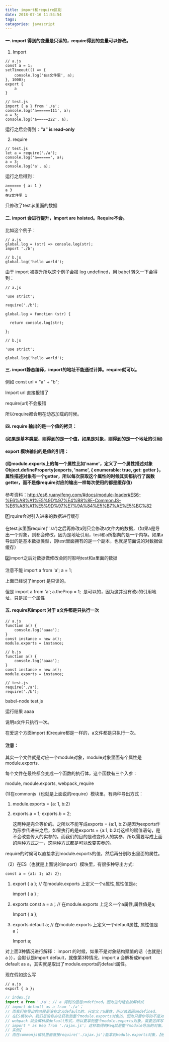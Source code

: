 ```yaml
---
title: import和require区别
date: 2018-07-16 11:54:54
tags: 
catagories: javascript
---
```


#### 一. import 得到的变量是只读的，require得到的变量可以修改。

1. Import

```
// a.js
const a = 1;
setTimeout(() => {
    console.log('在a文件里', a);
}, 1000);
export {
    a
}
```

```
// test.js
import { a } from './a';  
console.log('a======111', a);
a = 3;
console.log('a=====222', a);
```

运行之后会得到：**"a" is read-only**

2. require

```
// test.js
let a = require('./a');
console.log('a======', a);
a = 3;
console.log('a', a);
```

运行之后得到：

```
a====== { a: 1 }
a 3
在a文件里 1
```

只修改了test.js里面的数据

#### 二. import 会进行提升，Import are hoisted。Require不会。

比如这个例子：

```
// a.js
global.log = (str) => console.log(str);
import './b';

// b.js
global.log('hello world');
```

由于 import 被提升所以这个例子会报 log undefined，用 babel 转义一下会得到：

```
// a.js

'use strict';

require('./b');

global.log = function (str) {

  return console.log(str);

};

// b.js

'use strict';

global.log('hello world');
```

#### 三. import静态编译，import的地址不能通过计算。require就可以。

例如 const url = "a" + "b";

Import url 直接报错了

require(url)不会报错

所以require都会用在动态加载的时候。

#### 四. require 输出的是一个值的拷贝：

#### (如果是基本类型，则得到的是一个值，如果是对象，则得到的是一个地址的引用)

#### export 模块输出的是值的引用：

#### (给module.exports上的每一个属性比如'name'，定义了一个属性描述对象Object.defineProperty(exports, 'name', { enumerable: true, get: getter }，属性描述对象有一个getter，所以每次获取这个属性的时候其实都执行了函数getter，而不是像require对应的输出一样每次使用的都是缓存值)

参考资料：http://es6.ruanyifeng.com/#docs/module-loader#ES6-%E6%A8%A1%E5%9D%97%E4%B8%8E-CommonJS-%E6%A8%A1%E5%9D%97%E7%9A%84%E5%B7%AE%E5%BC%82

1️⃣rquire会对引入进来的数据进行缓存

在test.js里面require(''./a')之后再修改a则只会修改a文件内的数据，（如果a是导出一个对象，则都会修改，因为是地址引用，test和a所指向的是一个内存。如果a导出的是基本数据类型，则test里面拥有的是一个副本，也就是前面说的对数据做缓存）

2️⃣import之后对数据做修改会同时影响test和a里面的数据

注意不能 import a from 'a'; a = 1;

上面已经说了import 是只读的。

但是  import a from 'a';      a.theProp = 1;  是可以的，因为这并没有改a的引用地址，只是加一个属性

#### 五. require和import 对于 a文件都是只执行一次

```
// a.js
function a() {
    console.log('aaaa');
}
const instance = new a();
module.exports = instance;
```

```
// b.js
function a() {
    console.log('aaaa');
}
const instance = new a();
module.exports = instance;
```

```
// test.js
require('./a');
require('./b');
```

babel-node test.js 

运行结果   aaaa

说明a文件只执行一次。

在爱这个方面import 和require都是一样的，a文件都是只执行一次。

#### 注意：

其实一个文件就是对应一个module对象，module对象里面有个属性是module.exports.

每个文件在最终都会变成一个函数的执行体，这个函数有三个入参：

module, module.exports, webpack_require

(1)在commonjs（也就是上面说的require）模块里，有两种导出方式：

1. module.exports = {a: 1, b:2}

2. exports.a = 1; exports.b = 2;

   这两种是完全等价的。之所以不能写成exports = {a:1, b:2}是因为exports作为形参传进来之后，如果执行的是exports = {a:1, b:2z}这样的赋值语句，是不会改变传入的实参的。而我们的目的是改变传入的实参，所以需要写成上面的两种方式之一，这两种方式都是可以改变实参的。

require的时候可以直接拿到module.exports的值，然后再分别取出里面的属性。

（2）在ES（也就是上面说的import）模块里，有很多种导出方式:

```
const a = {a1: 1; a2: 2};
```

1. export { a }; // 在module.exports 上定义一个a属性,属性值是a;

   import  { a } ;

2. exports const a = a；// 在module.exports 上定义一个a属性,属性值是a;

   Import { a };

3. exports default a; // 在module.exports 上定义一个default属性, 属性值是a；

   Import  a;

对上面3种情况进行解释： import  的时候，如果不是对象结构赋值的话（也就是{ a }），会默认是import default，就像第3种情况，import  a 会解析成import default as a，其实就是取出了module.exports的default属性。

现在假如这么写

```
// a.js
export { a };
```

```javascript
// index.js
import a from './a'; // a 得到的值是undefined。因为这句话会被解析成
// import default as a from './a'；
// 而我们在导出的时候是没有定义default的，只定义了a属性，所以会返回undefined.
// 在ES模块中，我们是没有办法获取到整个module.exports对象的，因为只要你写的不是对象解构赋值的形式，
// webpack 就会解析成default形式，所以要拿到整个module.exports对象，需要这样写：
// import * as Req from './ajax.js'; 这样取得的Req就是整个module导出的对象。【他是一个Module类的
// 实例】
// 而在commonjs模块里面直接require('./ajax.js')能拿到module.exports对象，【他是没经过处理的原对象】
```

